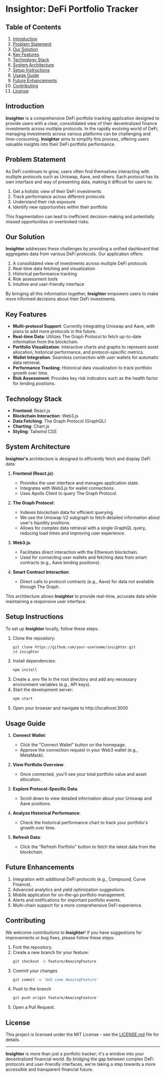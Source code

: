 # Insightor: DeFi Portfolio Tracker

## Table of Contents

1. [Introduction](#introduction)
2. [Problem Statement](#problem-statement)
3. [Our Solution](#our-solution)
4. [Key Features](#key-features)
5. [Technology Stack](#technology-stack)
6. [System Architecture](#system-architecture)
7. [Setup Instructions](#setup-instructions)
8. [Usage Guide](#usage-guide)
9. [Future Enhancements](#future-enhancements)
10. [Contributing](#contributing)
11. [License](#license)

## Introduction

**Insightor** is a comprehensive DeFi portfolio tracking application designed to provide users with a clear, consolidated view of their decentralized finance investments across multiple protocols. In the rapidly evolving world of DeFi, managing investments across various platforms can be challenging and time-consuming. **Insightor** aims to simplify this process, offering users valuable insights into their DeFi portfolio performance.

## Problem Statement

As DeFi continues to grow, users often find themselves interacting with multiple protocols such as Uniswap, Aave, and others. Each protocol has its own interface and way of presenting data, making it difficult for users to:

1. Get a holistic view of their DeFi investments
2. Track performance across different protocols
3. Understand their risk exposure
4. Identify new opportunities within their portfolio

This fragmentation can lead to inefficient decision-making and potentially missed opportunities or overlooked risks.

## Our Solution

**Insightor** addresses these challenges by providing a unified dashboard that aggregates data from various DeFi protocols. Our application offers:

1. A consolidated view of investments across multiple DeFi protocols
2. Real-time data fetching and visualization
3. Historical performance tracking
4. Risk assessment tools
5. Intuitive and user-friendly interface

By bringing all this information together, **Insightor** empowers users to make more informed decisions about their DeFi investments.

## Key Features

- **Multi-protocol Support**: Currently integrating Uniswap and Aave, with plans to add more protocols in the future.
- **Real-time Data**: Utilizes The Graph Protocol to fetch up-to-date information from the blockchain.
- **Portfolio Visualization**: Interactive charts and graphs to represent asset allocation, historical performance, and protocol-specific metrics.
- **Wallet Integration**: Seamless connection with user wallets for automatic data retrieval.
- **Performance Tracking**: Historical data visualization to track portfolio growth over time.
- **Risk Assessment**: Provides key risk indicators such as the health factor for lending positions.

## Technology Stack

- **Frontend**: React.js
- **Blockchain Interaction**: Web3.js
- **Data Fetching**: The Graph Protocol (GraphQL)
- **Charting**: Chart.js
- **Styling**: Tailwind CSS

## System Architecture

**Insightor's** architecture is designed to efficiently fetch and display DeFi data:

1. **Frontend (React.js)**:

   - Provides the user interface and manages application state.
   - Integrates with Web3.js for wallet connections.
   - Uses Apollo Client to query The Graph Protocol.

2. **The Graph Protocol**:

   - Indexes blockchain data for efficient querying.
   - We use the Uniswap V2 subgraph to fetch detailed information about user's liquidity positions.
   - Allows for complex data retrieval with a single GraphQL query, reducing load times and improving user experience.

3. **Web3.js**:

   - Facilitates direct interaction with the Ethereum blockchain.
   - Used for connecting user wallets and fetching data from smart contracts (e.g., Aave lending positions).

4. **Smart Contract Interaction**:
   - Direct calls to protocol contracts (e.g., Aave) for data not available through The Graph.

This architecture allows **Insightor** to provide real-time, accurate data while maintaining a responsive user interface.

## Setup Instructions

To set up **Insightor** locally, follow these steps:

1. Clone the repository:
   ```bash
   git clone https://github.com/your-username/insightor.git
   cd insightor
   ```
2. Install dependencies:
   ```bash
   npm install
   ```
3. Create a .env file in the root directory and add any necessary environment variables (e.g., API keys).
4. Start the development server:
   ```bash
   npm start
   ```
5. Open your browser and navigate to http://localhost:3000

## Usage Guide

1. **Connect Wallet**:

   - Click the "Connect Wallet" button on the homepage.
   - Approve the connection request in your Web3 wallet (e.g., MetaMask).

2. **View Portfolio Overview**:

   - Once connected, you'll see your total portfolio value and asset allocation.

3. **Explore Protocol-Specific Data**:

   - Scroll down to view detailed information about your Uniswap and Aave positions.

4. **Analyze Historical Performance**:

   - Check the historical performance chart to track your portfolio's growth over time.

5. **Refresh Data**:
   - Click the "Refresh Portfolio" button to fetch the latest data from the blockchain.

## Future Enhancements

1. Integration with additional DeFi protocols (e.g., Compound, Curve Finance).
2. Advanced analytics and yield optimization suggestions.
3. Mobile application for on-the-go portfolio management.
4. Alerts and notifications for important portfolio events.
5. Multi-chain support for a more comprehensive DeFi experience.

## Contributing

We welcome contributions to **Insightor**! If you have suggestions for improvements or bug fixes, please follow these steps:

1. Fork the repository.
2. Create a new branch for your feature:
   ```bash
   git checkout -b feature/AmazingFeature
   ```
3. Commit your changes
   ```bash
   git commit -m 'Add some AmazingFeature'
   ```
4. Push to the branch
   ```bash
   git push origin feature/AmazingFeature'
   ```
5. Open a Pull Request.

## License

This project is licensed under the MIT License - see the [LICENSE.md](LICENSE.md) file for details.

---

**Insightor** is more than just a portfolio tracker; it's a window into your decentralized financial world. By bridging the gap between complex DeFi protocols and user-friendly interfaces, we're taking a step towards a more accessible and transparent financial future.
